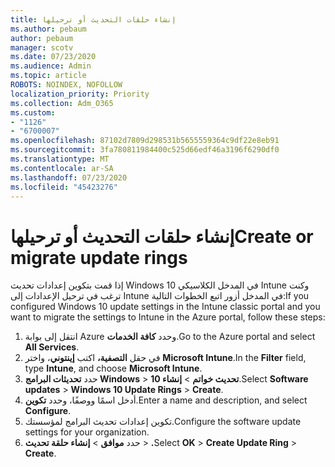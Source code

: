 ```yaml
---
title: إنشاء حلقات التحديث أو ترحيلها
ms.author: pebaum
author: pebaum
manager: scotv
ms.date: 07/23/2020
ms.audience: Admin
ms.topic: article
ROBOTS: NOINDEX, NOFOLLOW
localization_priority: Priority
ms.collection: Adm_O365
ms.custom:
- "1126"
- "6700007"
ms.openlocfilehash: 87102d7809d298531b5655559364c9df22e8eb91
ms.sourcegitcommit: 3fa780811984400c525d66edf46a3196f6290df0
ms.translationtype: MT
ms.contentlocale: ar-SA
ms.lasthandoff: 07/23/2020
ms.locfileid: "45423276"
---
```

# <a name="create-or-migrate-update-rings"></a><span data-ttu-id="a44be-102">إنشاء حلقات التحديث أو ترحيلها</span><span class="sxs-lookup"><span data-stu-id="a44be-102">Create or migrate update rings</span></span>

<span data-ttu-id="a44be-103">إذا قمت بتكوين إعدادات تحديث Windows 10 في المدخل الكلاسيكي Intune وكنت ترغب في ترحيل الإعدادات إلى Intune في المدخل أزور اتبع الخطوات التالية:</span><span class="sxs-lookup"><span data-stu-id="a44be-103">If you configured Windows 10 update settings in the Intune classic portal and you want to migrate the settings to Intune in the Azure portal, follow these steps:</span></span>

1.  <span data-ttu-id="a44be-104">انتقل إلى بوابة Azure وحدد **كافة الخدمات**.</span><span class="sxs-lookup"><span data-stu-id="a44be-104">Go to the Azure portal and select  **All Services**.</span></span>
2.  <span data-ttu-id="a44be-105">في حقل **التصفية،** اكتب **إينتوني**، واختر **Microsoft Intune**.</span><span class="sxs-lookup"><span data-stu-id="a44be-105">In the  **Filter**  field, type  **Intune**, and choose  **Microsoft Intune**.</span></span>
3.  <span data-ttu-id="a44be-106">حدد **تحديثات البرامج Windows**   >   **10 تحديث خواتم**   >   **إنشاء**.</span><span class="sxs-lookup"><span data-stu-id="a44be-106">Select  **Software updates**  >  **Windows 10 Update Rings**  >  **Create**.</span></span>
4.  <span data-ttu-id="a44be-107">أدخل اسمًا ووصفًا، وحدد **تكوين**.</span><span class="sxs-lookup"><span data-stu-id="a44be-107">Enter a name and description, and select  **Configure**.</span></span>
5.  <span data-ttu-id="a44be-108">تكوين إعدادات تحديث البرامج لمؤسستك.</span><span class="sxs-lookup"><span data-stu-id="a44be-108">Configure the software update settings for your organization.</span></span>
6.  <span data-ttu-id="a44be-109">حدد **موافق**  >  **إنشاء حلقة تحديث**  >  **.**</span><span class="sxs-lookup"><span data-stu-id="a44be-109">Select  **OK** > **Create Update Ring** > **Create**.</span></span>